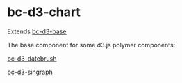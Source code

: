 bc-d3-chart
================

Extends [bc-d3-base](http://github.com/bilgecode/bc-d3-base)

The base component for some d3.js polymer components:

[bc-d3-datebrush](http://bilgecode.github.io/bc-d3-datebrush)

[bc-d3-singraph](http://bilgecode.github.io/bc-d3-singraph)
